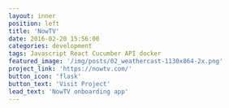 ```yaml
---
layout: inner
position: left
title: 'NowTV'
date: 2016-02-20 15:56:00
categories: development
tags: Javascript React Cucumber API docker
featured_image: '/img/posts/02_weathercast-1130x864-2x.png'
project_link: 'https://nowtv.com/'
button_icon: 'flask'
button_text: 'Visit Project'
lead_text: 'NowTV onboarding app'
---
```

